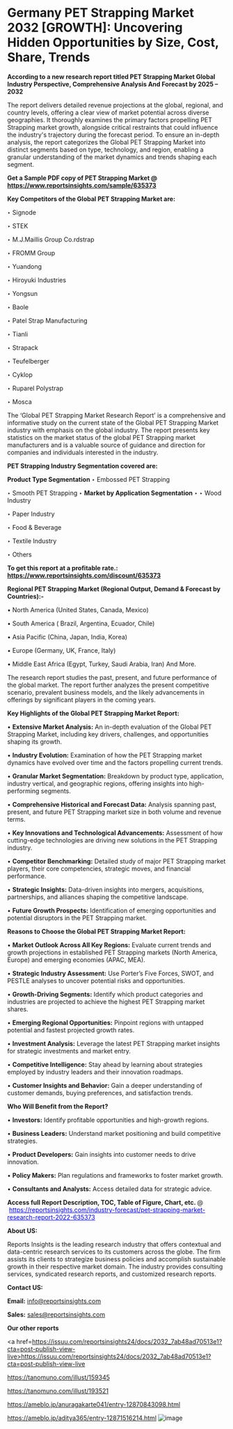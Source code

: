 # Germany PET Strapping Market 2032 [GROWTH]: Uncovering Hidden Opportunities by Size, Cost, Share, Trends

<strong>According to a new research report titled PET Strapping Market Global Industry Perspective, Comprehensive Analysis And Forecast by 2025 – 2032</strong>

The report delivers detailed revenue projections at the global, regional, and country levels, offering a clear view of market potential across diverse geographies. It thoroughly examines the primary factors propelling PET Strapping market growth, alongside critical restraints that could influence the industry's trajectory during the forecast period. To ensure an in-depth analysis, the report categorizes the Global PET Strapping Market into distinct segments based on type, technology, and region, enabling a granular understanding of the market dynamics and trends shaping each segment.

<strong>Get a Sample PDF copy of PET Strapping Market </strong><strong>@<a href=https://www.reportsinsights.com/sample/635373 style=color:#0000ff;> https://www.reportsinsights.com/sample/635373</a></strong></font>

<strong>Key Competitors of the Global PET Strapping Market are:</strong>

‣ Signode

‣ STEK

‣ M.J.Maillis Group
 Co.rdstrap

‣ FROMM Group

‣ Yuandong

‣ Hiroyuki Industries

‣ Yongsun

‣ Baole

‣ Patel Strap Manufacturing

‣ Tianli

‣ Strapack

‣ Teufelberger

‣ Cyklop

‣ Ruparel Polystrap

‣ Mosca

The ‘Global PET Strapping Market Research Report’ is a comprehensive and informative study on the current state of the Global PET Strapping Market industry with emphasis on the global industry. The report presents key statistics on the market status of the global PET Strapping market manufacturers and is a valuable source of guidance and direction for companies and individuals interested in the industry.

<strong>PET Strapping Industry Segmentation covered are:</strong>

<strong>Product Type Segmentation</strong>
‣
Embossed PET Strapping

‣ Smooth PET Strapping
‣ 
<strong>Market by Application Segmentation</strong>
‣
‣  Wood Industry

‣ Paper Industry

‣ Food & Beverage

‣ Textile Industry

‣ Others

<strong>To get this report at a profitable rate.: <a href=https://www.reportsinsights.com/discount/635373 style=color:#0000ff;>https://www.reportsinsights.com/discount/635373</a></strong></font>

<strong>Regional PET Strapping Market (Regional Output, Demand &amp; Forecast by Countries):-</strong>

• North America (United States, Canada, Mexico)

• South America ( Brazil, Argentina, Ecuador, Chile)

• Asia Pacific (China, Japan, India, Korea)

• Europe (Germany, UK, France, Italy)

• Middle East Africa (Egypt, Turkey, Saudi Arabia, Iran) And More.

The research report studies the past, present, and future performance of the global market. The report further analyzes the present competitive scenario, prevalent business models, and the likely advancements in offerings by significant players in the coming years.

<strong>Key Highlights of the Global PET Strapping Market Report:</strong>

• <strong>Extensive Market Analysis:</strong> An in-depth evaluation of the Global PET Strapping Market, including key drivers, challenges, and opportunities shaping its growth.

• <strong>Industry Evolution:</strong> Examination of how the PET Strapping market dynamics have evolved over time and the factors propelling current trends.

• <strong>Granular Market Segmentation:</strong> Breakdown by product type, application, industry vertical, and geographic regions, offering insights into high-performing segments.

• <strong>Comprehensive Historical and Forecast Data:</strong> Analysis spanning past, present, and future PET Strapping market size in both volume and revenue terms.

• <strong>Key Innovations and Technological Advancements:</strong> Assessment of how cutting-edge technologies are driving new solutions in the PET Strapping industry.

• <strong>Competitor Benchmarking:</strong> Detailed study of major PET Strapping market players, their core competencies, strategic moves, and financial performance.

• <strong>Strategic Insights:</strong> Data-driven insights into mergers, acquisitions, partnerships, and alliances shaping the competitive landscape.

• <strong>Future Growth Prospects:</strong> Identification of emerging opportunities and potential disruptors in the PET Strapping market.

<strong>Reasons to Choose the Global PET Strapping Market Report:</strong>

• <strong>Market Outlook Across All Key Regions:</strong> Evaluate current trends and growth projections in established PET Strapping markets (North America, Europe) and emerging economies (APAC, MEA).

• <strong>Strategic Industry Assessment:</strong> Use Porter’s Five Forces, SWOT, and PESTLE analyses to uncover potential risks and opportunities.

• <strong>Growth-Driving Segments:</strong> Identify which product categories and industries are projected to achieve the highest PET Strapping market shares.

• <strong>Emerging Regional Opportunities:</strong> Pinpoint regions with untapped potential and fastest projected growth rates.

• <strong>Investment Analysis:</strong> Leverage the latest PET Strapping market insights for strategic investments and market entry.

• <strong>Competitive Intelligence:</strong> Stay ahead by learning about strategies employed by industry leaders and their innovation roadmaps.

• <strong>Customer Insights and Behavior:</strong> Gain a deeper understanding of customer demands, buying preferences, and satisfaction trends.

<strong>Who Will Benefit from the Report?</strong>

• <strong>Investors:</strong> Identify profitable opportunities and high-growth regions.

• <strong>Business Leaders:</strong> Understand market positioning and build competitive strategies.

• <strong>Product Developers:</strong> Gain insights into customer needs to drive innovation.

• <strong>Policy Makers:</strong> Plan regulations and frameworks to foster market growth.

• <strong>Consultants and Analysts:</strong> Access detailed data for strategic advice.
</ul>
<strong>Access full Report Description, TOC, Table of Figure, Chart, etc. </strong>@  <a href=https://reportsinsights.com/industry-forecast/pet-strapping-market-research-report-2022-635373 style=color:#0000ff;>https://reportsinsights.com/industry-forecast/pet-strapping-market-research-report-2022-635373</a></font>

<strong><strong>About US</strong>:</strong>

Reports Insights is the leading research industry that offers contextual and data-centric research services to its customers across the globe. The firm assists its clients to strategize business policies and accomplish sustainable growth in their respective market domain. The industry provides consulting services, syndicated research reports, and customized research reports.

<strong>Contact US:</strong>

<p class=""""><b>Email:</b> <a href=mailto:info@reportsinsights.com>info@reportsinsights.com</a></p>
<p class=""""><b>Sales:</b> <a href=mailto:sales@reportsinsights.com>sales@reportsinsights.com</a></p>

<strong>Our other reports</strong>

<a href=https://issuu.com/reportsinsights24/docs/2032_7ab48ad70513e1?cta=post-publish-view-live>https://issuu.com/reportsinsights24/docs/2032_7ab48ad70513e1?cta=post-publish-view-live</a>

<a href=https://tanomuno.com/illust/159345>https://tanomuno.com/illust/159345</a>

<a href=https://tanomuno.com/illust/193521>https://tanomuno.com/illust/193521</a>

<a href=https://ameblo.jp/anuragakarte041/entry-12870843098.html>https://ameblo.jp/anuragakarte041/entry-12870843098.html</a>

<a href=https://ameblo.jp/aditya365/entry-12871516214.html>https://ameblo.jp/aditya365/entry-12871516214.html</a>
![image](https://github.com/user-attachments/assets/548974ec-5b40-42ed-bcd7-aaa370136bcb)
